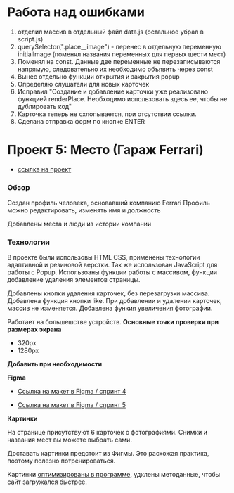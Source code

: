 # Работа над ошибками
1. отделил массив в отдельный файл data.js (остальное убрал в script.js)
2. querySelector(".place__image") - перенес в отдельную переменную initialImage (поменял названия переменных для первых шести мест)
3. Поменял на const. Данные две переменные не перезаписываются напрямую, следовательно их необходимо объявить через const
4. Вынес отдельно функции открытия и закрытия popup
5. Определяю слушатели для новых карточек
6. Исправил "Создание и добавление карточки уже реализовано функцией renderPlace. Необходимо использовать здесь ее, чтобы не дублировать код"
7. Карточка теперь не схлопывается, при отсутствии ссылки.
8. Сделана отправка форм по кнопке ENTER

# Проект 5: Место (Гараж Ferrari)

* [ссылка на проект](https://pavel-khokhlov.github.io/mesto/)

### Обзор
Создан профиль человека, основавший компанию Ferrari
Профиль можно редактировать, изменять имя и должность

Добавлены места и люди из истории компании

### Технологии
В проекте были использовы HTML CSS, применены технологии адаптивной и резиновой верстки. Так же использован JavaScript для работы с Popup. Использоаны функции работы с массивом, функции добавление удаления элементов страницы.

Добавлены кнопки удаления карточек, без перезагрузки массива.
Добавлена функция кнопки like.
При добавлении и удалении карточек, массив не изменяется.
Добавлена функия увеличения фотографии.

Работает на большешстве устройств.
**Основные точки проверки при размерах экрана**
* 320px 
* 1280px

**Добавить при необходимости**


**Figma**

* [Ссылка на макет в Figma / спринт 4](https://www.figma.com/file/StZjf8HnoeLdiXS7dYrLAh/JavaScript.-Sprint-4)

* [Ссылка на макет в Figma / спринт 5](https://www.figma.com/file/nlYpT4VhFiwimn2YlncrcF/JavaScript.-Sprint-5?node-id=0%3A1)


**Картинки**

На странице присутствуют 6 карточек с фотографиями. Снимки и названия мест вы можете выбрать сами.

Доставать картинки предстоит из Фигмы. Это расхожая практика, поэтому полезно потренироваться.

Картинки [оптимизированы в программе](XnViewer), удклены методанные, чтобы сайт загружался быстрее.
